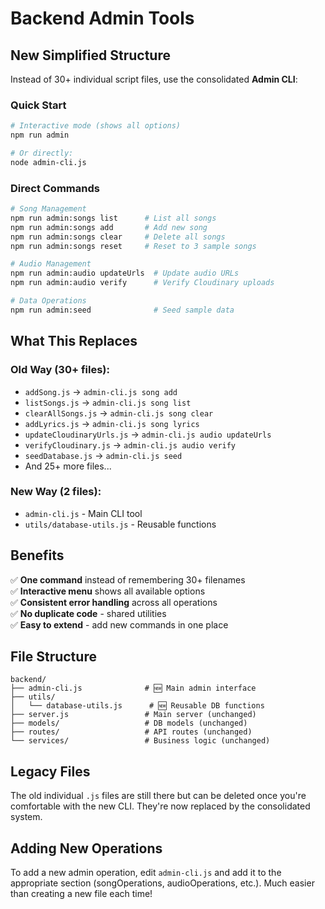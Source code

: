 # Backend Admin Tools

## New Simplified Structure

Instead of 30+ individual script files, use the consolidated **Admin CLI**:

### Quick Start

```bash
# Interactive mode (shows all options)
npm run admin

# Or directly:
node admin-cli.js
```

### Direct Commands

```bash
# Song Management
npm run admin:songs list      # List all songs
npm run admin:songs add       # Add new song
npm run admin:songs clear     # Delete all songs
npm run admin:songs reset     # Reset to 3 sample songs

# Audio Management  
npm run admin:audio updateUrls  # Update audio URLs
npm run admin:audio verify      # Verify Cloudinary uploads

# Data Operations
npm run admin:seed              # Seed sample data
```

## What This Replaces

### Old Way (30+ files):
- `addSong.js` → `admin-cli.js song add`
- `listSongs.js` → `admin-cli.js song list`
- `clearAllSongs.js` → `admin-cli.js song clear`
- `addLyrics.js` → `admin-cli.js song lyrics`
- `updateCloudinaryUrls.js` → `admin-cli.js audio updateUrls`
- `verifyCloudinary.js` → `admin-cli.js audio verify`
- `seedDatabase.js` → `admin-cli.js seed`
- And 25+ more files...

### New Way (2 files):
- `admin-cli.js` - Main CLI tool
- `utils/database-utils.js` - Reusable functions

## Benefits

✅ **One command** instead of remembering 30+ filenames  
✅ **Interactive menu** shows all available options  
✅ **Consistent error handling** across all operations  
✅ **No duplicate code** - shared utilities  
✅ **Easy to extend** - add new commands in one place  

## File Structure

```
backend/
├── admin-cli.js              # 🆕 Main admin interface
├── utils/
│   └── database-utils.js      # 🆕 Reusable DB functions  
├── server.js                 # Main server (unchanged)
├── models/                   # DB models (unchanged)
├── routes/                   # API routes (unchanged)
└── services/                 # Business logic (unchanged)
```

## Legacy Files

The old individual `.js` files are still there but can be deleted once you're comfortable with the new CLI. They're now replaced by the consolidated system.

## Adding New Operations

To add a new admin operation, edit `admin-cli.js` and add it to the appropriate section (songOperations, audioOperations, etc.). Much easier than creating a new file each time!